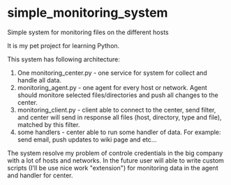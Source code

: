 # simple_monitoring_system
Simple system for monitoring files on the different hosts

It is my pet project for learning Python.

This system has following architecture:
1. One monitoring_center.py - one service for system for collect and handle all data.
2. monitoring_agent.py - one agent for every host or network. Agent should monitore selected files/directories and push all changes to the center.
3. monitoring_client.py - client able to connect to the center, send filter, and center will send in response all files (host, directory, type and file), matched by this filter.
4. some handlers - center able to run some handler of data. For example: send email, push updates to wiki page and etc...

The system resolve my problem of controle credentials in the big company with a lot of hosts and networks.
In the future user will able to write custom scripts (I'll be use nice work "extension") for monitoring data in the agent and handler for center.
